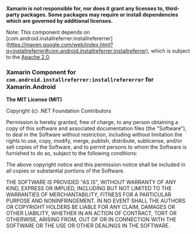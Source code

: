**Xamarin is not responsible for, nor does it grant any licenses to,
third-party packages. Some packages may require or install dependencies which
are governed by additional licenses.**

Note: This component depends on [com.android.installreferrer:installrefererrer]
(https://maven.google.com/web/index.html?q=installreferrer#com.android.installreferrer:installreferrer), 
which is subject to the [Apache 2.0](https://maven.google.com/web/index.html?q=installref#com.android.installreferrer:installreferrer:1.0).

### Xamarin Component for `com.android.installreferrer:installrefererrer` for Xamarin.Android

**The MIT License (MIT)**

Copyright (c) .NET Foundation Contributors

Permission is hereby granted, free of charge, to any person obtaining a copy of
this software and associated documentation files (the "Software"), to deal in
the Software without restriction, including without limitation the rights to
use, copy, modify, merge, publish, distribute, sublicense, and/or sell copies
of the Software, and to permit persons to whom the Software is furnished to do
so, subject to the following conditions:

The above copyright notice and this permission notice shall be included in all
copies or substantial portions of the Software.

THE SOFTWARE IS PROVIDED "AS IS", WITHOUT WARRANTY OF ANY KIND, EXPRESS OR
IMPLIED, INCLUDING BUT NOT LIMITED TO THE WARRANTIES OF MERCHANTABILITY,
FITNESS FOR A PARTICULAR PURPOSE AND NONINFRINGEMENT. IN NO EVENT SHALL THE
AUTHORS OR COPYRIGHT HOLDERS BE LIABLE FOR ANY CLAIM, DAMAGES OR OTHER
LIABILITY, WHETHER IN AN ACTION OF CONTRACT, TORT OR OTHERWISE, ARISING FROM,
OUT OF OR IN CONNECTION WITH THE SOFTWARE OR THE USE OR OTHER DEALINGS IN THE
SOFTWARE.
